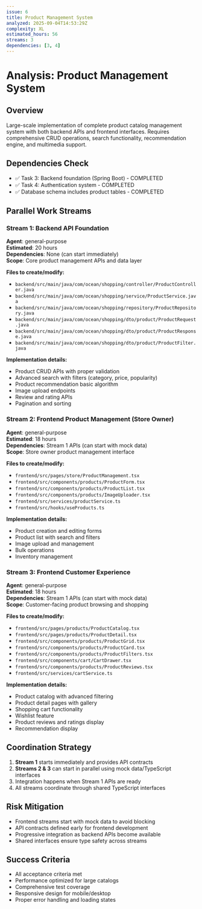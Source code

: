 ```yaml
---
issue: 6
title: Product Management System
analyzed: 2025-09-04T14:53:29Z
complexity: XL
estimated_hours: 56
streams: 3
dependencies: [3, 4]
---
```


# Analysis: Product Management System

## Overview
Large-scale implementation of complete product catalog management system with both backend APIs and frontend interfaces. Requires comprehensive CRUD operations, search functionality, recommendation engine, and multimedia support.

## Dependencies Check
- ✅ Task 3: Backend foundation (Spring Boot) - COMPLETED
- ✅ Task 4: Authentication system - COMPLETED  
- ✅ Database schema includes product tables - COMPLETED

## Parallel Work Streams

### Stream 1: Backend API Foundation
**Agent**: general-purpose  
**Estimated**: 20 hours  
**Dependencies**: None (can start immediately)  
**Scope**: Core product management APIs and data layer

**Files to create/modify:**
- `backend/src/main/java/com/ocean/shopping/controller/ProductController.java`
- `backend/src/main/java/com/ocean/shopping/service/ProductService.java` 
- `backend/src/main/java/com/ocean/shopping/repository/ProductRepository.java`
- `backend/src/main/java/com/ocean/shopping/dto/product/ProductRequest.java`
- `backend/src/main/java/com/ocean/shopping/dto/product/ProductResponse.java`
- `backend/src/main/java/com/ocean/shopping/dto/product/ProductFilter.java`

**Implementation details:**
- Product CRUD APIs with proper validation
- Advanced search with filters (category, price, popularity)
- Product recommendation basic algorithm
- Image upload endpoints
- Review and rating APIs
- Pagination and sorting

### Stream 2: Frontend Product Management (Store Owner)
**Agent**: general-purpose  
**Estimated**: 18 hours  
**Dependencies**: Stream 1 APIs (can start with mock data)  
**Scope**: Store owner product management interface

**Files to create/modify:**
- `frontend/src/pages/store/ProductManagement.tsx`
- `frontend/src/components/products/ProductForm.tsx`
- `frontend/src/components/products/ProductList.tsx`
- `frontend/src/components/products/ImageUploader.tsx`
- `frontend/src/services/productService.ts`
- `frontend/src/hooks/useProducts.ts`

**Implementation details:**
- Product creation and editing forms
- Product list with search and filters
- Image upload and management
- Bulk operations
- Inventory management

### Stream 3: Frontend Customer Experience
**Agent**: general-purpose  
**Estimated**: 18 hours  
**Dependencies**: Stream 1 APIs (can start with mock data)  
**Scope**: Customer-facing product browsing and shopping

**Files to create/modify:**
- `frontend/src/pages/products/ProductCatalog.tsx`
- `frontend/src/pages/products/ProductDetail.tsx`
- `frontend/src/components/products/ProductGrid.tsx`
- `frontend/src/components/products/ProductCard.tsx`
- `frontend/src/components/products/ProductFilters.tsx`
- `frontend/src/components/cart/CartDrawer.tsx`
- `frontend/src/components/products/ProductReviews.tsx`
- `frontend/src/services/cartService.ts`

**Implementation details:**
- Product catalog with advanced filtering
- Product detail pages with gallery
- Shopping cart functionality
- Wishlist feature
- Product reviews and ratings display
- Recommendation display

## Coordination Strategy

1. **Stream 1** starts immediately and provides API contracts
2. **Streams 2 & 3** can start in parallel using mock data/TypeScript interfaces
3. Integration happens when Stream 1 APIs are ready
4. All streams coordinate through shared TypeScript interfaces

## Risk Mitigation

- Frontend streams start with mock data to avoid blocking
- API contracts defined early for frontend development
- Progressive integration as backend APIs become available
- Shared interfaces ensure type safety across streams

## Success Criteria

- All acceptance criteria met
- Performance optimized for large catalogs  
- Comprehensive test coverage
- Responsive design for mobile/desktop
- Proper error handling and loading states